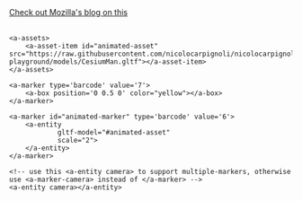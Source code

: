 <!doctype HTML><a href="https://aframe.io/blog/arjs/">Check out Mozilla's blog on this</a>

<br>
<br>

<!-- include A-Frame obviously, in the head-->

<!-- include ar.js for A-Frame -->
<script src="https://jeromeetienne.github.io/AR.js/aframe/build/aframe-ar.js"></script>
<body style='margin : 0px; overflow: hidden;'>
  <a-scene embedded arjs>
    <!-- create your content here. just a box for now -->
    <a-box position='0 0.5 0' material='opacity: 0.5;'></a-box>
    <!-- define a camera which will move according to the marker position -->
    <a-marker-camera preset='hiro'></a-marker-camera>
  </a-scene>
</body>


<head>
    <meta name="viewport" content="width=device-width, user-scalable=no, minimum-scale=1.0, maximum-scale=1.0">
</head>
<script src="https://aframe.io/releases/0.9.0/aframe.min.js"></script>
<script src="https://rawgit.com/jeromeetienne/AR.js/master/aframe/build/aframe-ar.min.js"></script>
<script src="https://rawgit.com/donmccurdy/aframe-extras/master/dist/aframe-extras.loaders.min.js"></script>

<body style='margin : 0px; overflow: hidden;'>
<!-- we add detectionMode and matrixCodeType to tell AR.js to recognize barcode markers -->
<a-scene embedded arjs='sourceType: webcam; debugUIEnabled: false; detectionMode: mono_and_matrix; matrixCodeType: 3x3;'>

    <a-assets>
        <a-asset-item id="animated-asset" src="https://raw.githubusercontent.com/nicolocarpignoli/nicolocarpignoli.github.io/master/ar-playground/models/CesiumMan.gltf"></a-asset-item>
    </a-assets>

    <a-marker type='barcode' value='7'>
        <a-box position='0 0.5 0' color="yellow"></a-box>
    </a-marker>

    <a-marker id="animated-marker" type='barcode' value='6'>
        <a-entity
                gltf-model="#animated-asset"
                scale="2">
        </a-entity>
    </a-marker>

    <!-- use this <a-entity camera> to support multiple-markers, otherwise use <a-marker-camera> instead of </a-marker> -->
    <a-entity camera></a-entity>
</a-scene>
</body>
</html>
